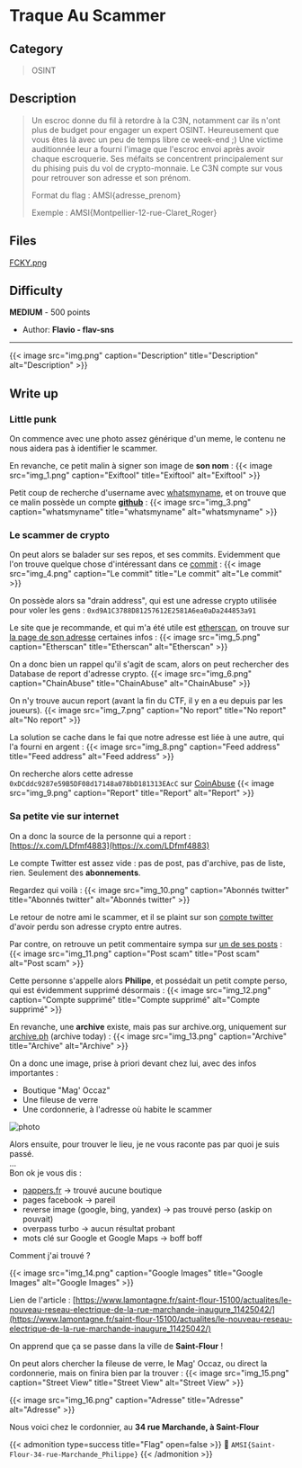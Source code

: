 # Traque Au Scammer


## Category

> OSINT

## Description

> Un escroc donne du fil à retordre à la C3N, notamment car ils n'ont plus de budget pour engager un expert OSINT. Heureusement que vous êtes là avec un peu de temps libre ce week-end ;) Une victime auditionnée leur a fourni l'image que l'escroc envoi après avoir chaque escroquerie. Ses méfaits se concentrent principalement sur du phising puis du vol de crypto-monnaie. Le C3N compte sur vous pour retrouver son adresse et son prénom.
>
> Format du flag : AMSI{adresse_prenom}
>
> Exemple : AMSI{Montpellier-12-rue-Claret_Roger}

## Files

[FCKY.png](FCKY.png)

## Difficulty

**MEDIUM** - 500 points

- Author: **Flavio - flav-sns**
---
{{< image src="img.png" caption="Description" title="Description" alt="Description" >}}

## Write up

### Little punk

On commence avec une photo assez générique d'un meme, le contenu ne nous aidera pas à identifier le scammer.

En revanche, ce petit malin à signer son image de **son nom** :
{{< image src="img_1.png" caption="Exiftool" title="Exiftool" alt="Exiftool" >}}

Petit coup de recherche d'username avec [whatsmyname](https://whatsmyname.app/), et on trouve que ce malin possède un compte **[github](https://github.com/Punk4ch1en)** :
{{< image src="img_3.png" caption="whatsmyname" title="whatsmyname" alt="whatsmyname" >}}

### Le scammer de crypto

On peut alors se balader sur ses repos, et ses commits. Evidemment que l'on trouve quelque chose d'intéressant dans ce [commit](https://github.com/Punk4ch1en/Spinning_cat/commit/4ea912e855c603c82223b444e6cf9e494c4b22bd) :
{{< image src="img_4.png" caption="Le commit" title="Le commit" alt="Le commit" >}}

On possède alors sa "drain address", qui est une adresse crypto utilisée pour voler les gens : ``0xd9A1C3788D81257612E2581A6ea0aDa244853a91``

Le site que je recommande, et qui m'a été utile est [etherscan](https://etherscan.io), on trouve sur [la page de son adresse](https://etherscan.io/address/0xd9A1C3788D81257612E2581A6ea0aDa244853a91) certaines infos :
{{< image src="img_5.png" caption="Etherscan" title="Etherscan" alt="Etherscan" >}}

On a donc bien un rappel qu'il s'agit de scam, alors on peut rechercher des Database de report d'adresse crypto.
{{< image src="img_6.png" caption="ChainAbuse" title="ChainAbuse" alt="ChainAbuse" >}}

On n'y trouve aucun report (avant la fin du CTF, il y en a eu depuis par les joueurs).
{{< image src="img_7.png" caption="No report" title="No report" alt="No report" >}}

La solution se cache dans le fai que notre adresse est liée à une autre, qui l'a fourni en argent :
{{< image src="img_8.png" caption="Feed address" title="Feed address" alt="Feed address" >}}

On recherche alors cette adresse ``0xDCddc9287e59B5DF08d17148a078bD181313EAcC`` sur [CoinAbuse](https://www.chainabuse.com/address/0xDCddc9287e59B5DF08d17148a078bD181313EAcC)
{{< image src="img_9.png" caption="Report" title="Report" alt="Report" >}}

### Sa petite vie sur internet

On a donc la source de la personne qui a report : [https://x.com/LDfmf4883](https://x.com/LDfmf4883)

Le compte Twitter est assez vide : pas de post, pas d'archive, pas de liste, rien.
Seulement des **abonnements**.

Regardez qui voilà :
{{< image src="img_10.png" caption="Abonnés twitter" title="Abonnés twitter" alt="Abonnés twitter" >}}

Le retour de notre ami le scammer, et il se plaint sur son [compte twitter](https://x.com/cdjknd43084) d'avoir perdu son adresse crypto entre autres.

Par contre, on retrouve un petit commentaire sympa sur [un de ses posts](https://x.com/cdjknd43084/status/1860959517585899896) :
{{< image src="img_11.png" caption="Post scam" title="Post scam" alt="Post scam" >}}

Cette personne s'appelle alors **Philipe**, et possédait un petit compte perso, qui est évidemment supprimé désormais :
{{< image src="img_12.png" caption="Compte supprimé" title="Compte supprimé" alt="Compte supprimé" >}}

En revanche, une **archive** existe, mais pas sur archive.org, uniquement sur [archive.ph](https://archive.ph/tvNKB) (archive today) :
{{< image src="img_13.png" caption="Archive" title="Archive" alt="Archive" >}}

On a donc une image, prise à priori devant chez lui, avec des infos importantes :
- Boutique "Mag' Occaz"
- Une fileuse de verre
- Une cordonnerie, à l'adresse où habite le scammer

![photo](https://archive.ph/tvNKB/f6eb1b708ad0df0f7a3644331bb84e18019a1dc4.jpg)

Alors ensuite, pour trouver le lieu, je ne vous raconte pas par quoi je suis passé. \
... \
Bon ok je vous dis :
- [pappers.fr](https://papper.fr) → trouvé aucune boutique
- pages facebook → pareil
- reverse image (google, bing, yandex) → pas trouvé perso (askip on pouvait)
- overpass turbo → aucun résultat probant
- mots clé sur Google et Google Maps → boff boff

Comment j'ai trouvé ?

{{< image src="img_14.png" caption="Google Images" title="Google Images" alt="Google Images" >}}

Lien de l'article : [https://www.lamontagne.fr/saint-flour-15100/actualites/le-nouveau-reseau-electrique-de-la-rue-marchande-inaugure_11425042/](https://www.lamontagne.fr/saint-flour-15100/actualites/le-nouveau-reseau-electrique-de-la-rue-marchande-inaugure_11425042/)

On apprend que ça se passe dans la ville de **Saint-Flour** !

On peut alors chercher la fileuse de verre, le Mag' Occaz, ou direct la cordonnerie, mais on finira bien par la trouver :
{{< image src="img_15.png" caption="Street View" title="Street View" alt="Street View" >}}

{{< image src="img_16.png" caption="Adresse" title="Adresse" alt="Adresse" >}}

Nous voici chez le cordonnier, au **34 rue Marchande, à Saint-Flour**

{{< admonition type=success title="Flag" open=false >}}
:triangular_flag_on_post: `AMSI{Saint-Flour-34-rue-Marchande_Philippe}`
{{< /admonition >}}

